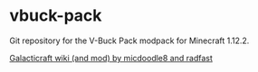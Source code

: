 # vbuck-pack
Git repository for the V-Buck Pack modpack for Minecraft 1.12.2.

[Galacticraft wiki (and mod) by micdoodle8 and radfast](https://wiki.micdoodle8.com/wiki/Main_Page)
